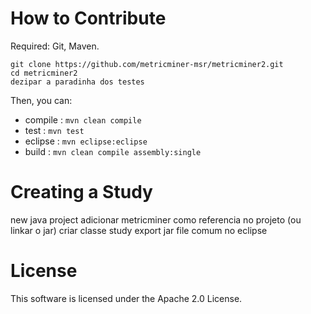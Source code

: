 # How to Contribute

Required: Git, Maven.

```
git clone https://github.com/metricminer-msr/metricminer2.git
cd metricminer2
dezipar a paradinha dos testes
```

Then, you can:

* compile : `mvn clean compile`
* test    : `mvn test`
* eclipse : `mvn eclipse:eclipse`
* build   : `mvn clean compile assembly:single`

# Creating a Study

new java project
adicionar metricminer como referencia no projeto (ou linkar o jar)
criar classe study
export jar file comum no eclipse


# License

This software is licensed under the Apache 2.0 License.

